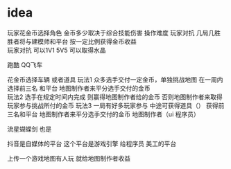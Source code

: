 # idea
玩家花金币选择角色 金币多少取决于综合技能伤害 操作难度
玩家对抗  几局几胜  胜者将与建模师和平台 按一定比例获得金币收益  
玩家对抗 可以1V1  5V5  可以取得水晶


跑酷 QQ飞车

花金币选择车辆 或者道具
玩法1   众多选手交付一定金币，单独挑战地图 在一周内选择前三名  和平台  地图制作者来平分选手交付的金币     
玩法2  选手在规定时间内完成  则赢得地图制作者给的金币  否则地图制作者来取得玩家参与挑战所付的金币
玩法3   一局有好多玩家参与  中途可获得道具（） 获得前三名和平台  地图制作者来平分选手交付的金币
地图制作者（ui  程序员）


流星蝴蝶剑  也是


抖音是自媒体的平台
这个平台是游戏引擎 给程序员  美工的平台

上传一个游戏地图有人玩  就给地图制作者收益
